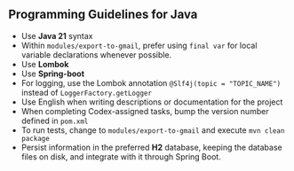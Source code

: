 ## Programming Guidelines for Java

- Use **Java 21** syntax
- Within `modules/export-to-gmail`, prefer using `final var` for local variable declarations whenever possible.
- Use **Lombok**
- Use **Spring-boot**
- For logging, use the Lombok annotation `@Slf4j(topic = "TOPIC_NAME")` instead of `LoggerFactory.getLogger`
- Use English when writing descriptions or documentation for the project
- When completing Codex-assigned tasks, bump the version number defined in `pom.xml`
- To run tests, change to `modules/export-to-gmail` and execute `mvn clean package`
- Persist information in the preferred **H2** database, keeping the database files on disk, and integrate with it through Spring Boot.
